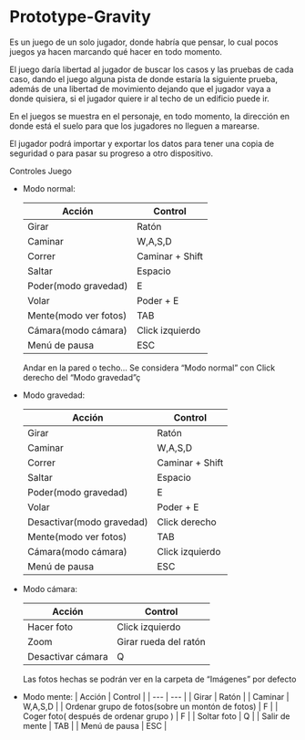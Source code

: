 # Prototype-Gravity

Es un juego de un solo jugador, donde habría que pensar, lo cual pocos juegos ya hacen marcando qué hacer en todo momento.

El juego daría libertad al jugador de buscar los casos y las pruebas de cada caso, dando el juego alguna pista de donde estaría la siguiente prueba, además de una libertad de movimiento dejando que el jugador vaya a donde quisiera, si el jugador quiere ir al techo de un edificio puede ir.

En el juegos se muestra en el personaje, en todo momento, la dirección en donde está el suelo para que los jugadores no lleguen a marearse.

El jugador podrá importar y exportar los datos para tener una copia de seguridad o para pasar su progreso a otro dispositivo.

Controles Juego
		
- Modo normal:

  | Acción | Control |
  | --- | --- |
  | Girar | Ratón |
  | Caminar | W,A,S,D |
  | Correr | Caminar + Shift |
  | Saltar | Espacio |
  | Poder(modo gravedad) | E |
  | Volar | Poder + E |
  | Mente(modo ver fotos) | TAB |
  | Cámara(modo cámara) | Click izquierdo |
  | Menú de pausa | ESC |
  
	Andar en la pared o techo… Se considera “Modo normal” con Click derecho del “Modo gravedad”ç


- Modo gravedad:
  
  | Acción | Control |
  | --- | --- |
  | Girar | Ratón |
  | Caminar | W,A,S,D |
  | Correr | Caminar + Shift |
  | Saltar | Espacio |
  | Poder(modo gravedad) | E |
  | Volar | Poder + E |
  | Desactivar(modo gravedad) | Click derecho |
  | Mente(modo ver fotos) | TAB |
  | Cámara(modo cámara) | Click izquierdo |
  | Menú de pausa | ESC |

  
- Modo cámara:

  | Acción | Control |
  | --- | --- |
  | Hacer foto | Click izquierdo |
  | Zoom | Girar rueda del ratón |
  | Desactivar cámara | Q |
  
	Las fotos hechas se podrán ver en la carpeta de “Imágenes” por defecto

- Modo mente:
  | Acción | Control |
  | --- | --- |
  | Girar | Ratón |
  | Caminar | W,A,S,D |
  | Ordenar grupo de fotos(sobre un montón de fotos) | F |
  | Coger foto( después de ordenar grupo ) | F |
  | Soltar foto | Q |
  | Salir de mente | TAB |
  | Menú de pausa | ESC |
